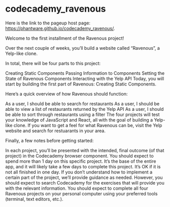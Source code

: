 # codecademy_ravenous

Here is the link to the pageup host page: https://phantware.github.io/codecademy_ravenous/.

Welcome to the first installment of the Ravenous project!

Over the next couple of weeks, you’ll build a website called “Ravenous”, a Yelp-like clone.

In total, there will be four parts to this project:

Creating Static Components
Passing Information to Components
Setting the State of Ravenous Components
Interacting with the Yelp API
Today, you will start by building the first part of Ravenous: Creating Static Components.

Here’s a quick overview of how Ravenous should function:

As a user, I should be able to search for restaurants
As a user, I should be able to view a list of restaurants returned by the Yelp API
As a user, I should be able to sort through restaurants using a filter
The four projects will test your knowledge of JavaScript and React, all with the goal of building a Yelp-like clone. If you want to get a feel for what Ravenous can be, visit the Yelp website and search for restuarants in your area.

Finally, a few notes before getting started:

In each project, you’ll be presented with the intended, final outcome (of that project) in the Codecademy browser component.
You should expect to spend more than 1 day on this specific project. It’s the base of the entire app, and it will likely take a few days to complete this project. It’s OK if it is not all finished in one day.
If you don’t understand how to implement a certain part of the project, we’ll provide guidance as needed. However, you should expect to search Codecademy for the exercises that will provide you with the relevant information.
You should expect to complete all four Ravenous projects on your personal computer using your preferred tools (terminal, text editors, etc.).
